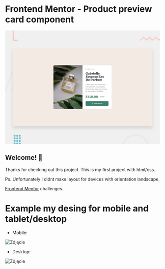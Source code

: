 # Frontend Mentor - Product preview card component

![Design preview for the Product preview card component coding challenge](./design/desktop-preview.jpg)

## Welcome! 👋

Thanks for checking out this project. This is my first project with html/css.

Ps. Unfortunately I didnt make layout for devices with orientation landscape. 


[Frontend Mentor](https://www.frontendmentor.io) challenges.

# Example my desing for mobile and tablet/desktop

- Mobile:


 ![Zdjęcie](design\my-phone-design.png)


- Desktop:


 ![Zdjęcie](design\my-desktop-design.png)
